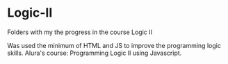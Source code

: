 # Logic-II

Folders with my the progress in the course Logic II

Was used the minimum of HTML and JS to improve the programming logic skills.
Alura's course: Programming Logic II using Javascript.
